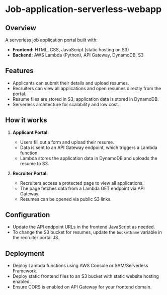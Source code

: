 # Job-application-serverless-webapp

## Overview

A serverless job application portal built with:
- **Frontend:** HTML, CSS, JavaScript (static hosting on S3)
- **Backend:** AWS Lambda (Python), API Gateway, DynamoDB, S3

## Features

- Applicants can submit their details and upload resumes.
- Recruiters can view all applications and open resumes directly from the portal.
- Resume files are stored in S3; application data is stored in DynamoDB.
- Serverless architecture for scalability and low cost.

## How it works

1. **Applicant Portal:**  
   - Users fill out a form and upload their resume.
   - Data is sent to an API Gateway endpoint, which triggers a Lambda function.
   - Lambda stores the application data in DynamoDB and uploads the resume to S3.

2. **Recruiter Portal:**  
   - Recruiters access a protected page to view all applications.
   - The page fetches data from a Lambda GET endpoint via API Gateway.
   - Resumes can be opened via public S3 links.

## Configuration

- Update the API endpoint URLs in the frontend JavaScript as needed.
- To change the S3 bucket for resumes, update the `bucketName` variable in the recruiter portal JS.


## Deployment

- Deploy Lambda functions using AWS Console or SAM/Serverless Framework.
- Deploy static frontend files to an S3 bucket with static website hosting enabled.
- Ensure CORS is enabled on API Gateway for your frontend domain.
